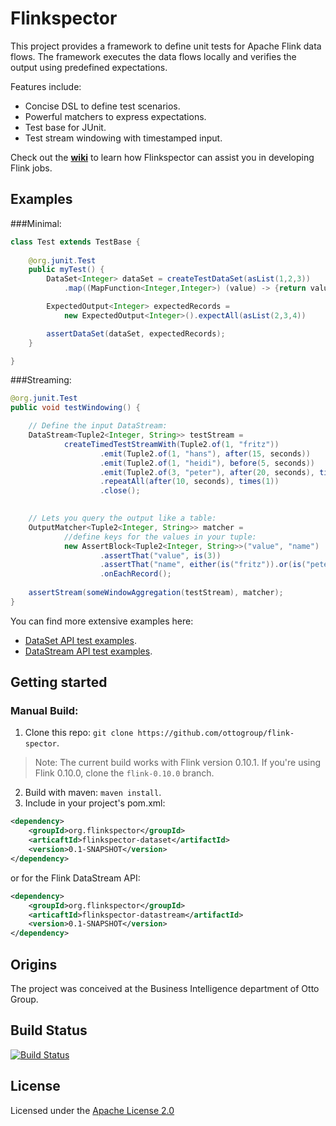 # Flinkspector

This project provides a framework to define unit tests for Apache Flink data flows.
The framework executes the data flows locally and verifies the output using predefined expectations. 

Features include:
- Concise DSL to define test scenarios.
- Powerful matchers to express expectations.
- Test base for JUnit.
- Test stream windowing with timestamped input.

Check out the [**wiki**](https://github.com/ottogroup/flink-spector/wiki) to learn how Flinkspector can assist you in developing Flink jobs.

## Examples

###Minimal:
```java
class Test extends TestBase {
    
    @org.junit.Test
    public myTest() {
		DataSet<Integer> dataSet = createTestDataSet(asList(1,2,3))
		    .map((MapFunction<Integer,Integer>) (value) -> {return value + 1});

		ExpectedOutput<Integer> expectedRecords = 
		    new ExpectedOutput<Integer>().expectAll(asList(2,3,4))

		assertDataSet(dataSet, expectedRecords);
    }

}
```

###Streaming: 
```java
@org.junit.Test
public void testWindowing() {

	// Define the input DataStream:	
	DataStream<Tuple2<Integer, String>> testStream =
			createTimedTestStreamWith(Tuple2.of(1, "fritz"))
					.emit(Tuple2.of(1, "hans"), after(15, seconds))	
					.emit(Tuple2.of(1, "heidi"), before(5, seconds))	
					.emit(Tuple2.of(3, "peter"), after(20, seconds), times(10))	
					.repeatAll(after(10, seconds), times(1))
					.close();

		
	// Lets you query the output like a table:
	OutputMatcher<Tuple2<Integer, String>> matcher =
			//define keys for the values in your tuple:
			new AssertBlock<Tuple2<Integer, String>>("value", "name")
					.assertThat("value", is(3))
					.assertThat("name", either(is("fritz")).or(is("peter")))
					.onEachRecord();
	
	assertStream(someWindowAggregation(testStream), matcher);
}
```

You can find more extensive examples here: 
* [DataSet API test examples](flinkspector-dataset/src/test/java/org/flinkspector/dataset/examples).
* [DataStream API test examples](flinkspector-datastream/src/test/java/org/flinkspector/datastream/examples).

## Getting started

### Manual Build:
1. Clone this repo: `git clone https://github.com/ottogroup/flink-spector`.

> Note: The current build works with Flink version 0.10.1.
> If you're using Flink 0.10.0, clone the `flink-0.10.0` branch.

2. Build with maven: `maven install`.
3. Include in your project's pom.xml: 
```xml
<dependency>
    <groupId>org.flinkspector</groupId>
    <articaftId>flinkspector-dataset</artifactId>
    <version>0.1-SNAPSHOT</version>
</dependency>
```
or for the Flink DataStream API:
    
```xml
<dependency>
    <groupId>org.flinkspector</groupId>
    <articaftId>flinkspector-datastream</artifactId>
    <version>0.1-SNAPSHOT</version>
</dependency>
```


## Origins
The project was conceived at the Business Intelligence department of Otto Group.

## Build Status

[![Build Status](https://travis-ci.org/ottogroup/flink-spector.svg?branch=master)](https://travis-ci.org/ottogroup/flink-spector)

## License
Licensed under the [Apache License 2.0](https://github.com/ottogroup/schedoscope/blob/master/LICENSE)

